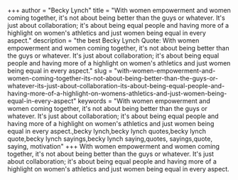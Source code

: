+++
author = "Becky Lynch"
title = "With women empowerment and women coming together, it's not about being better than the guys or whatever. It's just about collaboration; it's about being equal people and having more of a highlight on women's athletics and just women being equal in every aspect."
description = "the best Becky Lynch Quote: With women empowerment and women coming together, it's not about being better than the guys or whatever. It's just about collaboration; it's about being equal people and having more of a highlight on women's athletics and just women being equal in every aspect."
slug = "with-women-empowerment-and-women-coming-together-its-not-about-being-better-than-the-guys-or-whatever-its-just-about-collaboration-its-about-being-equal-people-and-having-more-of-a-highlight-on-womens-athletics-and-just-women-being-equal-in-every-aspect"
keywords = "With women empowerment and women coming together, it's not about being better than the guys or whatever. It's just about collaboration; it's about being equal people and having more of a highlight on women's athletics and just women being equal in every aspect.,becky lynch,becky lynch quotes,becky lynch quote,becky lynch sayings,becky lynch saying,quotes, sayings,quote, saying, motivation"
+++
With women empowerment and women coming together, it's not about being better than the guys or whatever. It's just about collaboration; it's about being equal people and having more of a highlight on women's athletics and just women being equal in every aspect.
